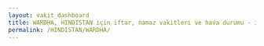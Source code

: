 ```yaml
---
layout: vakit_dashboard
title: WARDHA, HINDISTAN için iftar, namaz vakitleri ve hava durumu - ilçe/eyalet seç
permalink: /HINDISTAN/WARDHA/
---
```


<script type="text/javascript">
  var GLOBAL_COUNTRY = 'HINDISTAN';
  var GLOBAL_CITY = 'WARDHA';
  var GLOBAL_STATE = '';
  var lat = 72;
  var lon = 21;
</script>
